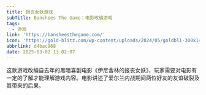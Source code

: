 ```yaml
---
title: 报丧女妖游戏
subTitle: Banshees The Game：电影改编游戏
tags:
  - 游戏
link: 'https://bansheesthegame.com/'
icon: 'https://gold-blitz.com/wp-content/uploads/2024/05/goldbli-300x148.jpg'
abbrlink: d4bac968
date: 2025-03-02 13:02:07
---
```


这款游戏改编自去年的黑暗喜剧电影《伊尼舍林的报丧女妖》，玩家需要对电影有一定的了解才能理解游戏内容。电影讲述了爱尔兰内战期间两位好友的友谊破裂及其带来的后果。